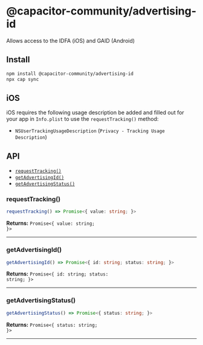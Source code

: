 # @capacitor-community/advertising-id

Allows access to the IDFA (iOS) and GAID (Android)

## Install

```bash
npm install @capacitor-community/advertising-id
npx cap sync
```

## iOS

iOS requires the following usage description be added and filled out for your app in `Info.plist` to use the `requestTracking()` method:

- `NSUserTrackingUsageDescription` (`Privacy - Tracking Usage Description`)

## API

<docgen-index>

* [`requestTracking()`](#requesttracking)
* [`getAdvertisingId()`](#getadvertisingid)
* [`getAdvertisingStatus()`](#getadvertisingstatus)

</docgen-index>

<docgen-api>
<!--Update the source file JSDoc comments and rerun docgen to update the docs below-->

### requestTracking()

```typescript
requestTracking() => Promise<{ value: string; }>
```

**Returns:** <code>Promise&lt;{ value: string; }&gt;</code>

--------------------


### getAdvertisingId()

```typescript
getAdvertisingId() => Promise<{ id: string; status: string; }>
```

**Returns:** <code>Promise&lt;{ id: string; status: string; }&gt;</code>

--------------------


### getAdvertisingStatus()

```typescript
getAdvertisingStatus() => Promise<{ status: string; }>
```

**Returns:** <code>Promise&lt;{ status: string; }&gt;</code>

--------------------

</docgen-api>
